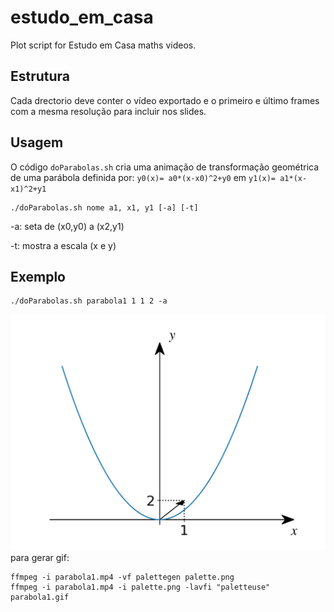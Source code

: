 # estudo_em_casa
Plot script for Estudo em Casa maths videos.

## Estrutura
Cada drectorio deve conter o vídeo exportado e o primeiro e último frames com a mesma resolução para incluir nos slides.

## Usagem
O código `doParabolas.sh` cria uma animação de transformação geométrica de uma parábola definida por:
`y0(x)= a0*(x-x0)^2+y0`
em
`y1(x)= a1*(x-x1)^2+y1`
```
./doParabolas.sh nome a1, x1, y1 [-a] [-t]
```
-a: seta de (x0,y0) a (x2,y1)

-t: mostra a escala (x e y)

## Exemplo
```
./doParabolas.sh parabola1 1 1 2 -a
```
![parabola1](parabola1/parabola1.gif)
para gerar gif:
 ```
 ffmpeg -i parabola1.mp4 -vf palettegen palette.png
 ffmpeg -i parabola1.mp4 -i palette.png -lavfi "paletteuse" parabola1.gif
 ```

